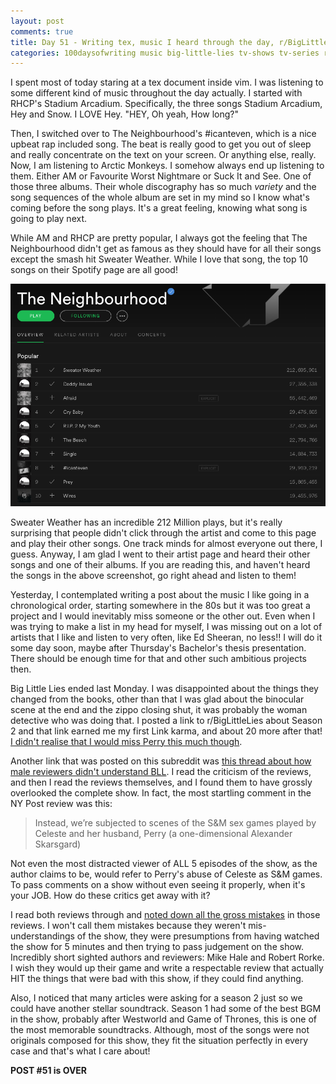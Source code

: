 ```yaml
---
layout: post
comments: true
title: Day 51 - Writing tex, music I heard through the day, r/BigLittleLies and bad critics
categories: 100daysofwriting music big-little-lies tv-shows tv-series reddit
---
```


I spent most of today staring at a tex document inside vim. I was listening to
some different kind of music throughout the day actually. I started with RHCP's
Stadium Arcadium. Specifically, the three songs Stadium Arcadium, Hey and Snow.
I LOVE Hey. "HEY, Oh yeah, How long?"

Then, I switched over to The Neighbourhood's #icanteven, which is a nice upbeat
rap included song. The beat is really good to get you out of sleep and really
concentrate on the text on your screen. Or anything else, really. Now, I am
listening to Arctic Monkeys. I somehow always end up listening to them. Either
AM or Favourite Worst Nightmare or Suck It and See. One of those three albums.
Their whole discography has so much _variety_ and the song sequences of the
whole album are set in my mind so I know what's coming before the song plays.
It's a great feeling, knowing what song is going to play next.

While AM and RHCP are pretty popular, I always got the feeling that The
Neighbourhood didn't get as famous as they should have for all their songs
except the smash hit Sweater Weather. While I love that song, the top 10 songs
on their Spotify page are all good!

![img](/public/img/day-51-1.png)

Sweater Weather has an incredible 212 Million plays, but it's really surprising
that people didn't click through the artist and come to this page and play their
other songs. One track minds for almost everyone out there, I guess. Anyway, I
am glad I went to their artist page and heard their other songs and one of their
albums. If you are reading this, and haven't heard the songs in the above
screenshot, go right ahead and listen to them!

Yesterday, I contemplated writing a post about the music I like going in a
chronological order, starting somewhere in the 80s but it was too great a
project and I would inevitably miss someone or the other out. Even when I was
trying to make a list in my head for myself, I was missing out on a lot of
artists that I like and listen to very often, like Ed Sheeran, no less!! I will
do it some day soon, maybe after Thursday's Bachelor's thesis presentation.
There should be enough time for that and other such ambitious projects then.

Big Little Lies ended last Monday. I was disappointed about the things they
changed from the books, other than that I was glad about the binocular scene at
the end and the zippo closing shut, it was probably the woman detective who was
doing that. I posted a link to r/BigLittleLies about Season 2 and that link
earned me my first Link karma, and about 20 more after that! [I didn't realise
that I would miss Perry this much
though](https://www.reddit.com/r/biglittlelies/comments/63yxd4/season_2_might_happen_says_author_witherspoon/dfy2zca/).

Another link that was posted on this subreddit was [this thread about how male
reviewers didn't understand
BLL](https://www.reddit.com/r/biglittlelies/comments/649kby/why_are_male_critics_so_baffled_by_big_little_lies/).
I read the criticism of the reviews, and then I read the reviews themselves, and
I found them to have grossly overlooked the complete show. In fact, the most
startling comment in the NY Post review was this:

> Instead, we’re subjected to scenes of the S&M sex games played by Celeste and
> her husband, Perry (a one-dimensional Alexander Skarsgard)

Not even the most distracted viewer of ALL 5 episodes of the show, as the author
claims to be, would refer to Perry's abuse of Celeste as S&M games. To pass
comments on a show without even seeing it properly, when it's your JOB. How do
these critics get away with it?

I read both reviews through and [noted down all the gross
mistakes](https://www.reddit.com/r/biglittlelies/comments/649kby/why_are_male_critics_so_baffled_by_big_little_lies/dg1fp1n/)
in those reviews. I won't call them mistakes because they weren't
mis-understandings of the show, they were presumptions from having watched the
show for 5 minutes and then trying to pass judgement on the show. Incredibly
short sighted authors and reviewers: Mike Hale and Robert Rorke. I wish they
would up their game and write a respectable review that actually HIT the things
that were bad with this show, if they could find anything.

Also, I noticed that many articles were asking for a season 2 just so we could
have another stellar soundtrack. Season 1 had some of the best BGM in the show,
probably after Westworld and Game of Thrones, this is one of the most memorable
soundtracks. Although, most of the songs were not originals composed for this
show, they fit the situation perfectly in every case and that's what I care
about!

**POST #51 is OVER**

